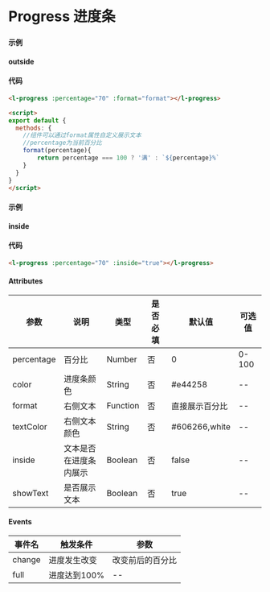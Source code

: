 # Progress 进度条

### 

#### 示例
#### outside
<l-progress :percentage="70"></l-progress>

#### 代码
```html
<l-progress :percentage="70" :format="format"></l-progress>

<script>
export default {
  methods: {
    //组件可以通过format属性自定义展示文本
    //percentage为当前百分比
    format(percentage){
        return percentage === 100 ? '满' : `${percentage}%`
    }
  }
}
</script>
```

#### 示例
#### inside
<l-progress :percentage="70" :inside="true"></l-progress>

#### 代码
```html
<l-progress :percentage="70" :inside="true"></l-progress>
```

#### Attributes
| 参数 | 说明 | 类型 | 是否必填 | 默认值 | 可选值 |
| ---  | --- | ---  | ---      | ---   | ---   |
| percentage | 百分比 | Number | 否 | 0 | 0-100 |
| color | 进度条颜色 | String | 否 | #e44258 | -- |
| format | 右侧文本 | Function | 否 | 直接展示百分比 | -- |
| textColor | 右侧文本颜色 | String | 否 | #606266,white | -- |
| inside | 文本是否在进度条内展示 | Boolean | 否 | false | -- |
| showText | 是否展示文本 | Boolean | 否 | true | -- |


#### Events
| 事件名 | 触发条件 | 参数 |
|  ---  | ---  | ---  | 
| change | 进度发生改变 | 改变前后的百分比 |
| full | 进度达到100% |-- |
